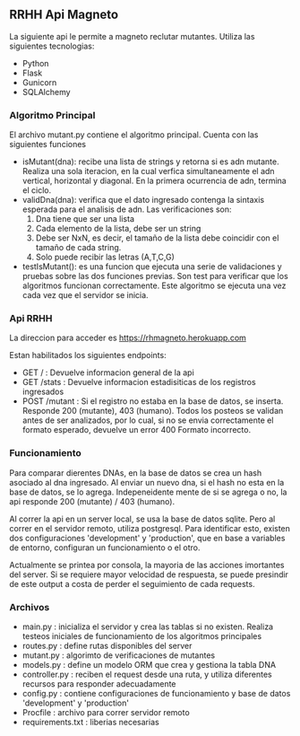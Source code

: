 RRHH Api Magneto
-----

La siguiente api le permite a magneto reclutar mutantes. Utiliza las siguientes tecnologias:
- Python
- Flask
- Gunicorn
- SQLAlchemy

### Algoritmo Principal
El archivo mutant.py contiene el algoritmo principal.
Cuenta con las siguientes funciones

 - isMutant(dna): recibe una lista de strings y retorna si es adn mutante. Realiza una sola iteracion, en la cual verfica simultaneamente el adn vertical, horizontal y diagonal. En la primera ocurrencia de adn, termina el ciclo.
 - validDna(dna): verifica que el dato ingresado contenga la sintaxis esperada para el analisis de adn. Las verificaciones son:
    1. Dna tiene que ser una lista
    2. Cada elemento de la lista, debe ser un string
    3. Debe ser NxN, es decir, el tamaño de la lista debe coincidir con el tamaño de cada string.
    4. Solo puede recibir las letras (A,T,C,G)
 - testIsMutant(): es una funcion que ejecuta una serie de validaciones y pruebas sobre las dos funciones previas. Son test para verificar que los algoritmos funcionan correctamente. Este algoritmo se ejecuta una vez cada vez que el servidor se inicia.

### Api RRHH

La direccion para acceder es https://rhmagneto.herokuapp.com

Estan habilitados los siguientes endpoints:
- GET / : Devuelve informacion general de la api
- GET /stats : Devuelve informacion estadisiticas de los registros ingresados
- POST /mutant : Si el registro no estaba en la base de datos, se inserta. Responde 200 (mutante), 403 (humano). Todos los posteos se validan antes de ser analizados, por lo cual, si no se envia correctamente el formato esperado, devuelve un error 400 Formato incorrecto.

### Funcionamiento

Para comparar dierentes DNAs, en la base de datos se crea un hash asociado al dna ingresado. Al enviar un nuevo dna, si el hash no esta en la base de datos, se lo agrega. Indepeneidente mente de si se agrega o no, la api responde 200 (mutante) / 403 (humano).

Al correr la api en un server local, se usa la base de datos sqlite. Pero al correr en el servidor remoto, utiliza postgresql. Para identificar esto, existen dos configuraciones 'development' y 'production', que en base a variables de entorno, configuran un funcionamiento o el otro.

Actualmente se printea por consola, la mayoria de las acciones imortantes del server. Si se requiere mayor velocidad de respuesta, se puede presindir de este output a costa de perder el seguimiento de cada requests.

### Archivos

- main.py : inicializa el servidor y crea las tablas si no existen. Realiza testeos iniciales de funcionamiento de los algoritmos principales
- routes.py : define rutas disponibles del server
- mutant.py : algorimto de verificaciones de mutantes
- models.py : define un modelo ORM que crea y gestiona la tabla DNA
- controller.py : reciben el request desde una ruta, y utiliza diferentes recursos para responder adecuadamente 
- config.py : contiene configuraciones de funcionamiento y base de datos 'development' y 'production'
- Procfile : archivo para correr servidor remoto
- requirements.txt : liberias necesarias